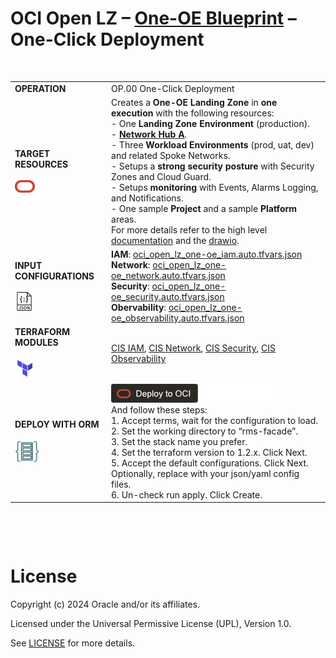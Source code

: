 # **OCI Open LZ &ndash; [One-OE Blueprint](#) &ndash; One-Click Deployment**



&nbsp; 



| |  |
|---|---| 
| **OPERATION** | OP.00 One-Click Deployment | 
| **TARGET RESOURCES**  </br></br><img src="../../../../commons/images/icon_oci.jpg" width="32">| Creates a **One-OE Landing Zone** in **one execution** with the following resources: </br> - One **Landing Zone Environment** (production). </br>- [**Network Hub A**](/addons/oci-hub-models/hub_a/readme.md).</br>- Three **Workload Environments** (prod, uat, dev) and related Spoke Networks.</br>- Setups a **strong security posture** with  Security Zones and Cloud Guard.</br>- Setups **monitoring** with Events, Alarms Logging, and Notifications.</br>- One sample **Project** and a sample **Platform** areas.</br>For more details refer to the high level [documentation](/blueprints/one-oe/design/readme.md) and the [drawio](/blueprints/one-oe/design/OCI_Open_LZ_One-OE-Blueprint.drawio).|
| **INPUT CONFIGURATIONS** </br></br><img src="../../../../commons/images/icon_json.jpg" width="30">|**IAM**: [oci_open_lz_one-oe_iam.auto.tfvars.json](oci_open_lz_one-oe_iam.auto.tfvars.json)</br>**Network**: [oci_open_lz_one-oe_network.auto.tfvars.json](oci_open_lz_one-oe_network.auto.tfvars.json)</br>**Security**: [oci_open_lz_one-oe_security.auto.tfvars.json](oci_open_lz_one-oe_security.auto.tfvars.json)</br>**Obervability**: [oci_open_lz_one-oe_observability.auto.tfvars.json](oci_open_lz_one-oe_observability.auto.tfvars.json)</br> |
| **TERRAFORM MODULES** </br></br><img src="../../../../commons/images/icon_terraform.jpg" width="32">| [CIS IAM](https://github.com/oracle-quickstart/terraform-oci-cis-landing-zone-iam), [CIS Network](https://github.com/oracle-quickstart/terraform-oci-cis-landing-zone-networking), [CIS Security](https://github.com/oracle-quickstart/terraform-oci-cis-landing-zone-security), [CIS Observability](https://github.com/oracle-quickstart/terraform-oci-cis-landing-zone-observability)  |OCI_Open_LZ_One-OE-Blueprint.drawio).|
| **DEPLOY WITH ORM**  </br></br><img src="../../../../commons/images/icon_orm.jpg" width="40">| [![Deploy_To_OCI](/commons/images/DeployToOCI.jpg)](https://cloud.oracle.com/resourcemanager/stacks/create?zipUrl=https://github.com/oracle-quickstart/terraform-oci-landing-zones-orchestrator/archive/refs/tags/v2.0.1.zip&zipUrlVariables={"input_config_files_urls":"https://raw.githubusercontent.com/oracle-quickstart/terraform-oci-open-lz/master/blueprints/one-oe/runtime/one-click/oci_open_lz_one-oe_iam.auto.tfvars.json,https://raw.githubusercontent.com/oracle-quickstart/terraform-oci-open-lz/master/blueprints/one-oe/runtime/one-click/oci_open_lz_one-oe_network.auto.tfvars.json,https://raw.githubusercontent.com/oracle-quickstart/terraform-oci-open-lz/master/blueprints/one-oe/runtime/one-click/oci_open_lz_one-oe_observability.auto.tfvars.json,https://raw.githubusercontent.com/oracle-quickstart/terraform-oci-open-lz/master/blueprints/one-oe/runtime/one-click/oci_open_lz_one-oe_security.auto.tfvars.json"})  </br> And follow these steps:</br>1. Accept terms,  wait for the configuration to load. </br>2. Set the working directory to “rms-facade”. </br>3. Set the stack name you prefer.</br>4. Set the terraform version to 1.2.x. Click Next. </br>5. Accept the default configurations. Click Next. Optionally, replace with your json/yaml config files. </br>6. Un-check run apply. Click Create.|


&nbsp; 

&nbsp; 

# License

Copyright (c) 2024 Oracle and/or its affiliates.

Licensed under the Universal Permissive License (UPL), Version 1.0.

See [LICENSE](LICENSE) for more details.

